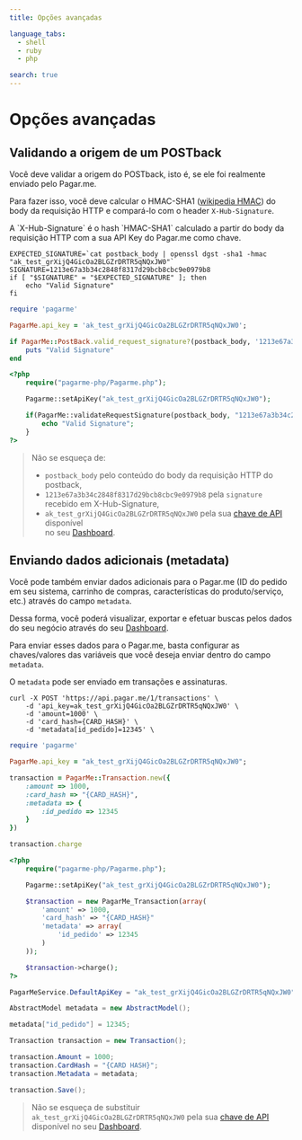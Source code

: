```yaml
---
title: Opções avançadas

language_tabs:
  - shell
  - ruby
  - php

search: true
---
```


# Opções avançadas

## Validando a origem de um POSTback

Você deve validar a origem do POSTback, isto é, se ele foi realmente enviado
pelo Pagar.me.

Para fazer isso, você deve calcular o HMAC-SHA1 ([wikipedia HMAC](pt.wikipedia.org/wiki/HMAC))
do body da requisição HTTP e compará-lo com o header `X-Hub-Signature`.

<aside class="notice">A `X-Hub-Signature` é o hash `HMAC-SHA1` calculado a partir do body
  da requisição HTTP com a sua API Key do Pagar.me como chave.</aside>

```shell
EXPECTED_SIGNATURE=`cat postback_body | openssl dgst -sha1 -hmac "ak_test_grXijQ4GicOa2BLGZrDRTR5qNQxJW0"`
SIGNATURE=1213e67a3b34c2848f8317d29bcb8cbc9e0979b8
if [ "$SIGNATURE" = "$EXPECTED_SIGNATURE" ]; then
	echo "Valid Signature"
fi
```

```ruby
require 'pagarme'

PagarMe.api_key = 'ak_test_grXijQ4GicOa2BLGZrDRTR5qNQxJW0';

if PagarMe::PostBack.valid_request_signature?(postback_body, '1213e67a3b34c2848f8317d29bcb8cbc9e0979b8')
	puts "Valid Signature"
end
```

```php
<?php
	require("pagarme-php/Pagarme.php");

	Pagarme::setApiKey("ak_test_grXijQ4GicOa2BLGZrDRTR5qNQxJW0");

	if(PagarMe::validateRequestSignature(postback_body, "1213e67a3b34c2848f8317d29bcb8cbc9e0979b8")) {
		echo "Valid Signature";
	}
?>
```

> Não se esqueça de:<br/>
> - `postback_body` pelo conteúdo do body da requisição HTTP do postback,<br/>
> - `1213e67a3b34c2848f8317d29bcb8cbc9e0979b8` pela `signature` recebido em X-Hub-Signature,<br/>
> - `ak_test_grXijQ4GicOa2BLGZrDRTR5qNQxJW0` pela sua [chave de API](https://dashboard.pagar.me/#/myaccount/apikeys) disponível<br/>
>   no seu [Dashboard](https://dashboard.pagar.me/).

## Enviando dados adicionais (metadata)

Você pode também enviar dados adicionais para o Pagar.me (ID do pedido em seu
sistema, carrinho de compras, características do produto/serviço, etc.) através
do campo `metadata`.

Dessa forma, você poderá visualizar, exportar e efetuar buscas pelos dados do
seu negócio através do seu [Dashboard](https://dashboard.pagar.me).

Para enviar esses dados para o Pagar.me, basta configurar as chaves/valores das
variáveis que você deseja enviar dentro do campo `metadata`.

O `metadata` pode ser enviado em transações e assinaturas.

```shell
curl -X POST 'https://api.pagar.me/1/transactions' \
    -d 'api_key=ak_test_grXijQ4GicOa2BLGZrDRTR5qNQxJW0' \
    -d 'amount=1000' \
    -d 'card_hash={CARD_HASH}' \
	-d 'metadata[id_pedido]=12345' \
```

```ruby
require 'pagarme'

PagarMe.api_key = "ak_test_grXijQ4GicOa2BLGZrDRTR5qNQxJW0";

transaction = PagarMe::Transaction.new({
	:amount => 1000,
    :card_hash => "{CARD_HASH}",
	:metadata => {
		:id_pedido => 12345
	}
})

transaction.charge
```

```php
<?php
	require("pagarme-php/Pagarme.php");

	Pagarme::setApiKey("ak_test_grXijQ4GicOa2BLGZrDRTR5qNQxJW0");

	$transaction = new PagarMe_Transaction(array(
		'amount' => 1000,
		'card_hash' => "{CARD_HASH}"
		'metadata' => array(
			'id_pedido' => 12345
		)
	));

	$transaction->charge();
?>
```

```cs
PagarMeService.DefaultApiKey = "ak_test_grXijQ4GicOa2BLGZrDRTR5qNQxJW0";

AbstractModel metadata = new AbstractModel();

metadata["id_pedido"] = 12345;

Transaction transaction = new Transaction();

transaction.Amount = 1000;
transaction.CardHash = "{CARD HASH}";
transaction.Metadata = metadata;

transaction.Save();
```

> Não se esqueça de substituir `ak_test_grXijQ4GicOa2BLGZrDRTR5qNQxJW0` pela
> sua [chave de API](https://dashboard.pagar.me/#/myaccount/apikeys) disponível no seu [Dashboard](https://dashboard.pagar.me/).
